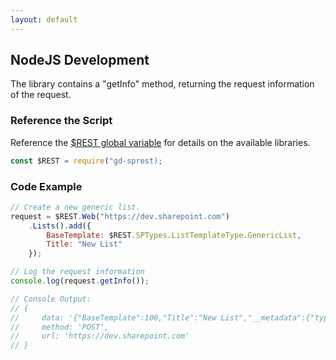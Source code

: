 ```yaml
---
layout: default
---
```

## NodeJS Development
The library contains a "getInfo" method, returning the request information of the request.

### Reference the Script
Reference the [$REST global variable](/getting-started/global-variable) for details on the available libraries.
```js
const $REST = require("gd-sprest);
```

### Code Example
```js
// Create a new generic list.
request = $REST.Web("https://dev.sharepoint.com")
    .Lists().add({
        BaseTemplate: $REST.SPTypes.ListTemplateType.GenericList,
        Title: "New List"
    });

// Log the request information
console.log(request.getInfo());

// Console Output:
// {
//     data: '{"BaseTemplate":100,"Title":"New List","__metadata":{"type":"SP.List"}}',
//     method: 'POST',
//     url: 'https://dev.sharepoint.com'
// }
```